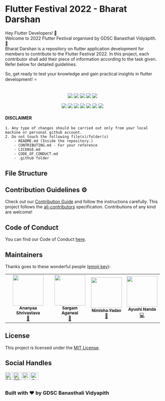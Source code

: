 # Flutter Festival 2022 - Bharat Darshan
Hey Flutter Developers! 👋 <br />
Welcome to 2022 Flutter Festival organised by GDSC Banasthali Vidyapith. 🥳 <br />
Bharat Darshan is a repository on flutter application development for members to contribute to the  Flutter Festival 2022. In this project, each contributor shall add their piece of information according to the task given. Refer below for detailed guidelines. <br />

So, get ready to test your knowledge and gain practical insights in flutter development! ⭐

<div align="center">
<br>
<a href="https://github.com/DSC-Banasthali-Vidyapith/Bharat-Darshan"><img src="https://badges.frapsoft.com/os/v1/open-source.svg?v=103"></a>
<a href="https://github.com/DSC-Banasthali-Vidyapith/Bharat-Darshan"><img src="https://img.shields.io/badge/Built%20by-developers%20%3C%2F%3E-0059b3"></a>
<a href="https://github.com/DSC-Banasthali-Vidyapith/Bharat-Darshan"><img src="https://img.shields.io/static/v1.svg?label=Contributions&message=Welcome&color=yellow"></a>
<a href="https://github.com/DSC-Banasthali-Vidyapith/"><img src="https://img.shields.io/badge/Maintained%3F-yes-brightgreen.svg?v=103"></a>
<a href="https://github.com/DSC-Banasthali-Vidyapith/Bharat-Darshan/blob/main/LICENSE"><img src="https://img.shields.io/badge/license-MIT-blue.svg?v=103"></a>

<a href="https://github.com/DSC-Banasthali-Vidyapith/Bharat-Darshan/graphs/contributors"><img src="https://img.shields.io/github/contributors/DSC-Banasthali-Vidyapith/Bharat-Darshan?color=brightgreen"></a>
<a href="https://github.com/DSC-Banasthali-Vidyapith/Bharat-Darshan/stargazers"><img src="https://img.shields.io/github/stars/DSC-Banasthali-Vidyapith/Bharat-Darshan?color=0059b3"></a>
<a href="https://github.com/DSC-Banasthali-Vidyapith/Bharat-Darshan/network/members"><img src="https://img.shields.io/github/forks/DSC-Banasthali-Vidyapith/Bharat-Darshan?color=yellow"></a>
<a href="https://github.com/DSC-Banasthali-Vidyapith/Bharat-Darshan/issues"><img src="https://img.shields.io/github/issues/DSC-Banasthali-Vidyapith/Bharat-Darshan?color=0059b3"></a>
<a href="https://github.com/DSC-Banasthali-Vidyapith/Bharat-Darshan/issues?q=is%3Aissue+is%3Aclosed"><img src="https://img.shields.io/github/issues-closed-raw/DSC-Banasthali-Vidyapith/Bharat-Darshan?color=yellow"></a>
<a href="https://github.com/DSC-Banasthali-Vidyapith/Bharat-Darshan/pulls"><img src="https://img.shields.io/github/issues-pr/DSC-Banasthali-Vidyapith/Bharat-Darshan?color=brightgreen"></a>
<a href="https://github.com/DSC-Banasthali-Vidyapith/Bharat-Darshan/pulls?q=is%3Apr+is%3Aclosed"><img src="https://img.shields.io/github/issues-pr-closed-raw/DSC-Banasthali-Vidyapith/Bharat-Darshan?color=0059b3"></a> 
</div>

#### DISCLAIMER

    1. Any type of changes should be carried out only from your local machine or personal github account. 
    2. Do not touch the following file(s)/folder(s) 
        - README.md (Inside the repository.) 
        - CONTRIBUTING.md - For your reference 
        - LICENSE.md
        - CODE_OF_CONDUCT.md
        - .github folder

## File Structure

## Contribution Guidelines :gear:

Check out our [Contribution Guide]() and follow the instructions carefully. This project follows the [all-contributors](https://github.com/all-contributors/all-contributors) specification. Contributions of any kind are welcome!

## Code of Conduct
You can find our Code of Conduct [here](https://github.com/DSC-Banasthali-Vidyapith/Bharat-Darshan/blob/main/CODE_OF_CONDUCT.md).

<!-- CONTRIBUTORS -->

## Maintainers
Thanks goes to these wonderful people
([emoji key](https://allcontributors.org/docs/en/emoji-key)):

<!-- ALL-CONTRIBUTORS-LIST:START - Do not remove or modify this section -->
<!-- prettier-ignore-start -->
<!-- markdownlint-disable -->
<table>
  <tr>
    <td align="center"><a href="https://github.com/Ananyaas"><img src="https://avatars.githubusercontent.com/u/45946392?v=4" width="100px;" alt=""/><br /><sub><b>Ananyaa Shrivastava</b></sub></a><br /><a href="https://github.com/DSC-Banasthali-Vidyapith/Bharat-Darshan/commits?author=Ananyaas" title="Maintenance">🚧</a></td>
    <td align="center"><a href="https://github.com/Sargam-Agarwal"><img src="https://avatars.githubusercontent.com/u/72149858?v=4" width="100px;" alt=""/><br /><sub><b>Sargam Agarwal</b></sub></a><br /><a href="https://avatars.githubusercontent.com/u/72149858?v=4" title="Project Management">📆</a></td>
    <td align="center"><a href="https://github.com/nimisha-yadav"><img src="https://avatars.githubusercontent.com/u/73909578?v=4" width="100px;" alt=""/><br /><sub><b>Nimisha Yadav</b></sub></a><br /><a href="https://github.com/carbon-design-system/ibm-cloud-cognitive/commits?author=davidmenendez" title="Maintenance">🚧</a></td>
    <td align="center"><a href="https://github.com/Ayushinanda"><img src="https://avatars.githubusercontent.com/u/85018225?v=4" width="100px;" alt=""/><br /><sub><b>Ayushi Nanda</b></sub></a><br /><a href="https://github.com/carbon-design-system/ibm-cloud-cognitive/commits?author=sydrosa" title="Code">💻</a></td>


  </tr>
</table
<!-- markdownlint-enable -->
<!-- prettier-ignore-end -->

<!-- ALL-CONTRIBUTORS-LIST:END -->
  

## License

This project is licensed under the [MIT License](https://choosealicense.com/licenses/mit/).

  ## Social Handles

<a href="https://www.linkedin.com/company/dsc-banasthali-vidyapith/">
    <img align="left" alt="DSC-Banasthali Vidyapith | Linkedin" width="24px" src="https://github.com/TheDudeThatCode/TheDudeThatCode/blob/master/Assets/Linkedin.svg" />
  </a>
   <a href="https://twitter.com/DSC_Banasthali">
    <img align="left" alt="DSC-Banasthali | Twitter" width="26px" src="https://github.com/TheDudeThatCode/TheDudeThatCode/blob/master/Assets/Twitter.svg" />
</a> 
  <a href="https://www.instagram.com/dsc_banasthalividyapith/">
    <img align="left" alt="dscbanasthalividyapith | Instagram" width="24px" src="https://github.com/TheDudeThatCode/TheDudeThatCode/blob/master/Assets/Instagram.svg" />
  </a><a href="https://dscbanasthalividyapith.medium.com/" target="blank"><img align="left" src="https://cdn.jsdelivr.net/npm/simple-icons@3.0.1/icons/medium.svg" alt="@dscbanasthalividyapith" height="25" width="25" /></a> 

<br>
<br>

### Built with ❤️ by GDSC Banasthali Vidyapith
